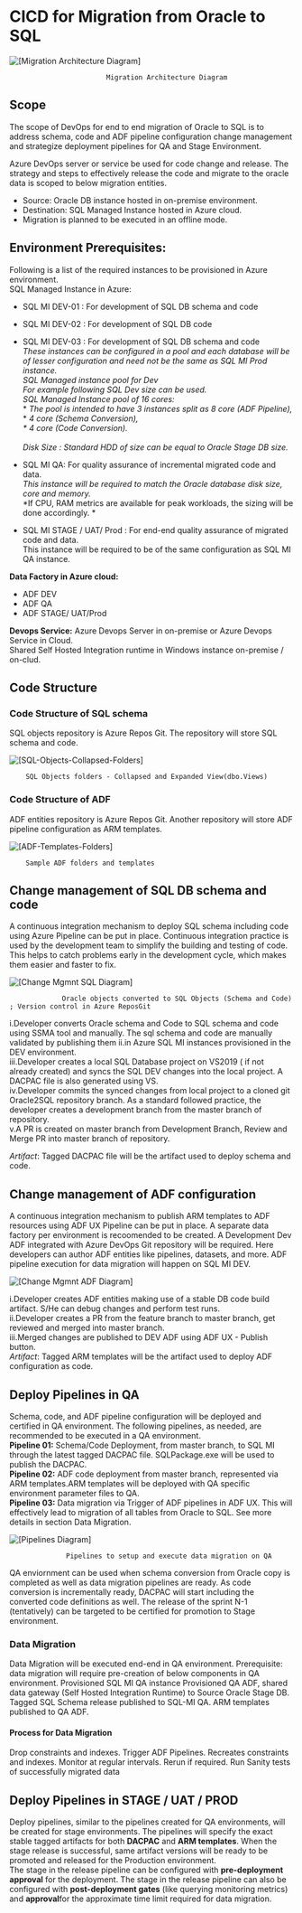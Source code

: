 # CICD for Migration from Oracle to SQL


![\[Migration Architecture Diagram\]](https://github.com/surbhi-nijhara/cloudTumblr/blob/master/azure/diag_source/sql-migration-arch.png?raw=true)
				
        					Migration Architecture Diagram

## Scope
The scope of DevOps for end to end migration of Oracle to SQL is to address schema, code and ADF pipeline configuration change management and strategize deployment pipelines for QA and Stage Environment.

Azure DevOps server or service be used for code change and release. The strategy and steps to effectively release the code and migrate to the oracle data is scoped to below migration entities.

* Source: Oracle DB instance hosted in on-premise environment.
* Destination: SQL Managed Instance hosted in Azure cloud.
* Migration is planned to be executed in an offline mode. 


## Environment Prerequisites:
Following is a list of the required instances to be provisioned in Azure environment.<br />
SQL Managed Instance in Azure:
* SQL MI DEV-01 :  For development of SQL DB schema and code
* SQL MI DEV-02 : For development of SQL DB code
* SQL MI DEV-03 :  For development of SQL DB schema and code<br>
    *These instances can be configured in a pool and each database will be of lesser configuration and need not be the same as SQL MI Prod instance.<br>*
    *SQL Managed instance pool for Dev<br>*
    *For example following SQL Dev size can be used.<br>*
    *SQL Managed Instance pool of 16 cores:<br>*
        *   *The pool is intended to have 3 instances split as 8 core (ADF Pipeline),<br />*
        *   **4 core (Schema Conversion),<br>*
        *   4 core (Code Conversion).  <br>*    
     *Disk Size : Standard HDD of size can be equal to Oracle Stage DB size.*

* SQL MI QA: For quality assurance of incremental migrated code and data. <br>
*This instance will be required to match the Oracle database disk size, core and memory.<br />*
*If CPU, RAM metrics are available for peak workloads, the sizing will be done accordingly. *

* SQL MI STAGE / UAT/ Prod : For end-end quality assurance of migrated code and data.<br />
This instance will be required to be of the same configuration as SQL MI QA  instance.

**Data Factory in Azure cloud:**
* ADF DEV
* ADF QA
* ADF STAGE/ UAT/Prod

**Devops Service:**
Azure Devops Server in on-premise or Azure Devops Service in Cloud.<br />
Shared Self Hosted Integration runtime in Windows instance on-premise / on-clud.


## Code Structure
### Code Structure of SQL schema
SQL objects repository is Azure Repos Git. The repository will store SQL schema and code.

![\[SQL-Objects-Collapsed-Folders\]](https://github.com/surbhi-nijhara/cloudTumblr/blob/master/azure/diag_source/SQL-Objects-Folders.png?raw=true)	
	
		SQL Objects folders - Collapsed and Expanded View(dbo.Views)

### Code Structure of ADF 
ADF entities repository is Azure Repos Git. Another repository will store ADF pipeline configuration as ARM templates. 


![\[ADF-Templates-Folders\]](https://github.com/surbhi-nijhara/cloudTumblr/blob/master/azure/diag_source/ADF-folders.png?raw=true)
	
		Sample ADF folders and templates

## Change management of SQL DB schema and code
A continuous integration mechanism to deploy SQL schema including code using Azure Pipeline can be put in place. Continuous integration practice is used by the development team to simplify the building and testing of code. This helps to catch problems early in the development cycle, which makes them easier and faster to fix. 

![\[Change Mgmnt SQL Diagram\]](https://github.com/surbhi-nijhara/cloudTumblr/blob/master/azure/diag_source/change-mgmnt-sql.png?raw=true)
				 
				 Oracle objects converted to SQL Objects (Schema and Code) ; Version control in Azure ReposGit 

i.Developer converts Oracle schema and Code to SQL schema and code using SSMA tool and manually. The sql schema and code are manually validated by publishing them ii.in Azure SQL MI instances provisioned in the DEV environment.<br>
iii.Developer creates a local SQL Database project on VS2019 ( if not already created) and syncs the SQL DEV changes into the local project. A DACPAC file is also generated using VS.<br>
iv.Developer commits the synced changes from local project to a cloned git Oracle2SQL repository branch. As a standard followed practice, the developer creates a development branch from the master branch of repository.<br>
v.A PR is created on master branch from Development Branch, Review and Merge PR into master branch of repository.<br>

*_Artifact_*: Tagged DACPAC file will be the artifact used to deploy schema and code.

## Change management of ADF configuration

A continuous integration mechanism to publish ARM templates to ADF resources using ADF UX Pipeline can be put in place. 
A separate data factory per environment is recoomended to be created. A Development Dev ADF integrated with Azure DevOps Git repository will be required. Here developers can author ADF entities like pipelines, datasets, and more. ADF pipeline execution for data migration will happen on SQL MI DEV. 

![\[Change Mgmnt ADF Diagram\]](https://github.com/surbhi-nijhara/cloudTumblr/blob/master/azure/diag_source/change-mgmnt-adf.png?raw=true)

i.Developer creates ADF entities making use of a stable DB code build artifact. S/He can debug changes and perform test runs.<br>
ii.Developer creates a PR from the feature branch to master branch, get reviewed and merged into master branch.<br>
iii.Merged changes are published to DEV ADF using ADF UX - Publish button.<br>
*_Artifact_*: Tagged ARM templates will be the artifact used to deploy ADF configuration as code.


## Deploy Pipelines in QA
Schema, code, and ADF pipeline configuration will be deployed and certified in QA environment. The following pipelines, as needed,  are recommended to be executed in a QA environment. <br>
**Pipeline 01:** Schema/Code Deployment, from master branch, to SQL MI through the latest tagged DACPAC file. SQLPackage.exe will be used to publish the DACPAC.<br>
**Pipeline 02:** ADF code deployment from master branch, represented via ARM templates.ARM templates will be deployed with QA specific environment parameter files to QA.<br>
**Pipeline 03:** Data migration via Trigger of ADF pipelines in ADF UX. This will effectively lead to migration of all tables from Oracle to SQL. See more details in section Data Migration.<br>

![\[Pipelines Diagram\]](https://github.com/surbhi-nijhara/cloudTumblr/blob/master/azure/diag_source/azure-db-deploy-pipelines.png?raw=true)

				  Pipelines to setup and execute data migration on QA 

QA enviornment can be used when schema conversion from Oracle copy is completed as well as data migration pipelines are ready.  As code conversion is incrementally ready, DACPAC will start including the  converted code definitions as well.
The release of the sprint N-1 (tentatively) can be targeted to be certified for promotion to Stage environment.

### Data Migration
Data Migration will be executed end-end in QA environment. 
Prerequisite: data migration will require pre-creation of below components in QA environment.
Provisioned SQL MI QA instance
Provisioned QA ADF, shared data gateway (Self Hosted Integration Runtime) to Source Oracle Stage DB.
Tagged SQL Schema release published to SQL-MI QA.
ARM templates published to QA ADF. 

#### Process for Data Migration
Drop constraints and indexes.
Trigger ADF Pipelines.
Recreates constraints and indexes.
Monitor at regular intervals. Rerun if required.
Run Sanity tests of successfully migrated data 

## Deploy Pipelines in STAGE / UAT / PROD
Deploy pipelines, similar to the pipelines created for QA environments, will be created for stage environments. The pipelines will specify the exact stable tagged artifacts for both **DACPAC** and **ARM templates**. When the stage release is successful, same artifact versions will be ready to be promoted and released for the Production environment.<br>
The stage in the release pipeline can be configured with **pre-deployment approval** for the deployment. The stage in the release pipeline can also be configured with **post-deployment gates** (like querying monitoring metrics) and **approval**for the approximate time limit required for data migration.




